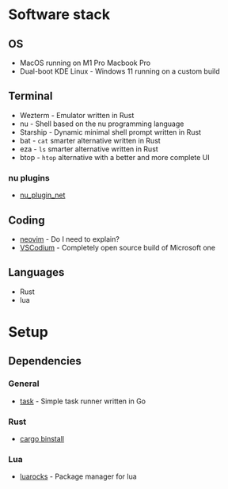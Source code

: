 # Software stack 
## OS
- MacOS running on M1 Pro Macbook Pro
- Dual-boot KDE Linux - Windows 11 running on a custom build

## Terminal
- Wezterm - Emulator written in Rust
- nu - Shell based on the nu programming language
- Starship - Dynamic minimal shell prompt written in Rust
- bat - `cat` smarter alternative written in Rust
- eza - `ls` smarter alternative written in Rust 
- btop - `htop` alternative with a better and more complete UI

### nu plugins
- [nu_plugin_net](https://crates.io/crates/nu_plugin_net)

## Coding
- [neovim](https://github.com/neovim/neovim) - Do I need to explain?
- [VSCodium](https://github.com/VSCodium/vscodium) - Completely open source build of Microsoft one
 
## Languages
- Rust
- lua

# Setup
## Dependencies

### General
- [task](https://github.com/go-task/task) - Simple task runner written in Go

### Rust
- [cargo binstall](https://github.com/cargo-bins/cargo-binstall)

### Lua 
- [luarocks](https://github.com/luarocks/luarocks) - Package manager for lua

